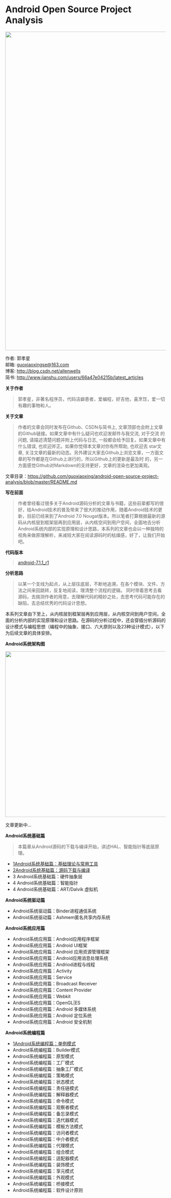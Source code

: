 # Android Open Source Project Analysis

<img src="https://github.com/guoxiaoxing/android-framework-source-code-analysis/raw/master/art/android_7_nougat.jpg" width="1000"/>

作者: 郭孝星  
邮箱: guoxiaoxingse@163.com  
博客: http://blog.csdn.net/allenwells   
简书: http://www.jianshu.com/users/66a47e04215b/latest_articles  

**关于作者**

>郭孝星，非著名程序员，代码洁癖患者，爱编程，好吉他，喜烹饪，爱一切有趣的事物和人。

**关于文章**

>作者的文章会同时发布在Github、CSDN与简书上, 文章顶部也会附上文章的Github链接。如果文章中有什么疑问也欢迎发邮件与我交流, 对于交流
的问题, 请描述清楚问题并附上代码与日志, 一般都会给予回复。如果文章中有什么错误, 也欢迎斧正。如果你觉得本文章对你有所帮助, 也欢迎去
star文章, 关注文章的最新的动态。另外建议大家去Github上浏览文章，一方面文章的写作都是在Github上进行的，所以Github上的更新是最及时
的，另一方面感觉Github对Markdown的支持更好，文章的渲染也更加美观。

文章目录：https://github.com/guoxiaoxing/android-open-source-project-analysis/blob/master/README.md

**写在前面**

>作者曾经看过很多关于Android源码分析的文章与书籍，这些前辈都写的很好，给Android技术的普及带来了很大的推动作用，随着Android技术的更
新，目前已经来到了Android 7.0 Nougat版本。所以笔者打算根据最新的源码从内核层到框架层再到应用层，从内核空间到用户空间，全面地去分析
Android系统内部的实现原理和设计思路，本系列的文章也会以一种独特的视角来做原理解析，来减轻大家在阅读源码时的枯燥感，好了，让我们开始吧。

**代码版本**

>[android-7.1.1_r1](https://source.android.com/source/build-numbers.html#source-code-tags-and-builds)

**分析思路**

>以某一个支线为起点，从上层往底层，不断地追溯，在各个模块、文件、方法之间来回跳转，反复地阅读，理清整个流程的逻辑。
同时带着思考去看源码，去揣测作者的用意，去理解代码的精妙之处，去思考代码可能存在的缺陷，去总结优秀的代码设计思想。

本系列文章由下至上，从内核层到框架层再到应用层，从内核空间到用户空间，全面的分析内部的实现原理和设计思路。在源码的分析过程中，还会穿插分析源码的
设计模式与编程思想（编程中的抽象、接口、六大原则以及23种设计模式），以下为后续文章的具体安排。

**Android系统架构图**

<img src="https://github.com/guoxiaoxing/android-framework-source-code-analysis/raw/master/art/android_system_architecture.jpg" width="700" height="520"/>

文章更新中...

**Android系统基础篇**

>本篇章从Android源码的下载与编译开始，讲述HAL、智能指针等底层原理。

- [1Android系统基础篇：基础理论与常用工具](https://github.com/guoxiaoxing/android-open-source-project-analysis/blob/master/doc/Android系统基础篇/1Android系统基础篇：基础理论与常用工具.md)
- [2Android系统基础篇：源码下载与编译](https://github.com/guoxiaoxing/android-open-source-project-analysis/blob/master/doc/Android系统基础篇/2Android系统基础篇：源码下载与编译.md)
- 3 Android系统基础篇：硬件抽象层
- 4 Android系统基础篇：智能指针
- 4 Android系统基础篇：ART/Dalvik 虚拟机

**Android系统驱动篇**

- Android系统驱动篇：Binder进程通信系统
- Android系统驱动篇：Ashmem匿名共享内存系统

**Android系统应用篇**

- Android系统应用篇：Android应用程序框架
- Android系统应用篇：Android UI框架
- Android系统应用篇：Android 应用资源管理框架
- Android系统应用篇：Android应用消息处理系统
- Android系统应用篇：Andriod进程与线程
- Android系统应用篇：Activity
- Android系统应用篇：Service
- Android系统应用篇：Broadcast Receiver
- Android系统应用篇：Content Provider
- Android系统应用篇：Webkit
- Android系统应用篇：OpenGL|ES
- Android系统应用篇：Android 多媒体系统
- Android系统应用篇：Android 定位系统
- Android系统应用篇：Android 安全机制

**Android系统编程篇**

- [1Android系统编程篇：单例模式](https://github.com/guoxiaoxing/android-open-source-project-analysis/blob/master/doc/Android系统编程篇/2Android系统编程篇：单例模式.md)
- Android系统编程篇：Builder模式
- Android系统编程篇：原型模式
- Android系统编程篇：工厂模式
- Android系统编程篇：抽象工厂模式
- Android系统编程篇：策略模式
- Android系统编程篇：状态模式
- Android系统编程篇：责任链模式
- Android系统编程篇：解释器模式
- Android系统编程篇：命令模式
- Android系统编程篇：观察者模式
- Android系统编程篇：备忘录模式
- Android系统编程篇：迭代器模式
- Android系统编程篇：模板方法模式
- Android系统编程篇：访问者模式
- Android系统编程篇：中介者模式
- Android系统编程篇：代理模式
- Android系统编程篇：组合模式
- Android系统编程篇：适配器模式
- Android系统编程篇：装饰模式
- Android系统编程篇：享元模式
- Android系统编程篇：外观模式
- Android系统编程篇：桥接模式
- Android系统编程篇：软件设计原则
